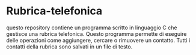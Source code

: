 # Rubrica-telefonica
questo repository contiene un programma scritto in linguaggio C che gestisce una rubrica telefonica. Questo programma permette di eseguire delle operazioni come aggiungere, cercare o rimuovere un contatto. Tutti i contatti della rubrica sono salvati in un file di testo.

